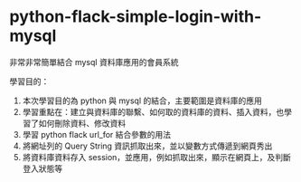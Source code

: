 # python-flack-simple-login-with-mysql
非常非常簡單結合 mysql 資料庫應用的會員系統

學習目的：
1. 本次學習目的為 python 與 mysql 的結合，主要範圍是資料庫的應用
2. 學習重點在：建立與資料庫的聯繫、如何取的資料庫的資料、插入資料，也學習了如何刪除資料、修改資料
3. 學習 python flack url_for 結合參數的用法
4. 將網址列的 Query String 資訊抓取出來，並以變數方式傳遞到網頁秀出
5. 將資料庫資料存入 session，並應用，例如抓取出來，顯示在網頁上，及判斷登入狀態等
